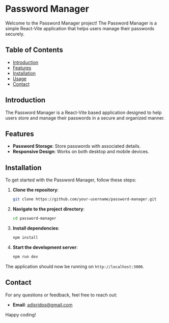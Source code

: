 # Password Manager

Welcome to the Password Manager project!  The Password Manager is a simple React-Vite application that helps users manage their passwords securely.

## Table of Contents

- [Introduction](#introduction)
- [Features](#features)
- [Installation](#installation)
- [Usage](#usage)
- [Contact](#contact)

## Introduction

The Password Manager is a React-Vite based application designed to help users store and manage their passwords in a secure and organized manner. 

## Features

- **Password Storage**: Store passwords with associated details.
- **Responsive Design**: Works on both desktop and mobile devices.

## Installation

To get started with the Password Manager, follow these steps:

1. **Clone the repository**:

    ```bash
    git clone https://github.com/your-username/password-manager.git
    ```

2. **Navigate to the project directory**:

    ```bash
    cd password-manager
    ```

3. **Install dependencies**:

    ```bash
    npm install
    ```

4. **Start the development server**:

    ```bash
    npm run dev
    ```

The application should now be running on `http://localhost:3000`.




## Contact

For any questions or feedback, feel free to reach out:

- **Email**: adisridps@gmail.com

Happy coding!
